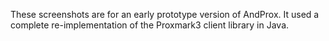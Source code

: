 These screenshots are for an early prototype version of AndProx.  It used a
complete re-implementation of the Proxmark3 client library in Java.
